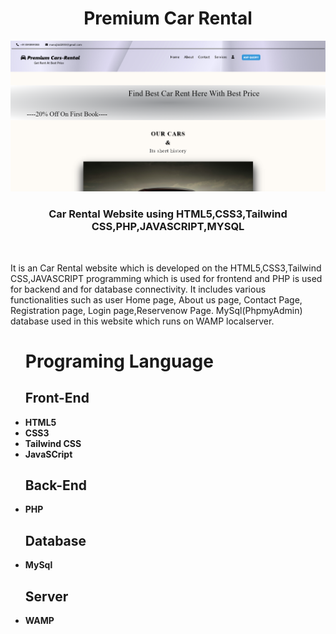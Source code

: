 <h1 align ="center">Premium Car Rental</h1>
<img src="Capture.PNG">
 <h3  align ="center"><b>Car Rental Website using HTML5,CSS3,Tailwind CSS,PHP,JAVASCRIPT,MYSQL</b></h3>
 <br>
<p>It is an Car Rental website which  is developed on the HTML5,CSS3,Tailwind CSS,JAVASCRIPT programming which is used for frontend and PHP is used for backend and for database connectivity. It includes  various functionalities such as user Home page, About us page, Contact Page, Registration page, Login page,Reservenow Page. MySql(PhpmyAdmin) database used in this website which runs on WAMP localserver.</p>
<ul>
 <h1><b>Programing Language<b></h1>
<h2><b>Front-End</b></h2>
<li>HTML5</li>
 <li>CSS3</li>
 <li>Tailwind CSS</li>
 <li>JavaSCript</li>
</ul>
<ul>
<h2><b>Back-End</b></h2>
<li>PHP</li>
</ul>
<ul>
<h2><b>Database</b></h2>
<li>MySql</li>
</ul>
<ul>
<h2><b>Server</b></h2>
<li>WAMP</li>
</ul>

